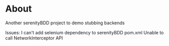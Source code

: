 # About
Another serenityBDD project to demo stubbing backends

Issues:
I can't add selenium dependency to serenityBDD pom.xml
Unable to call NetworkInterceptor API
